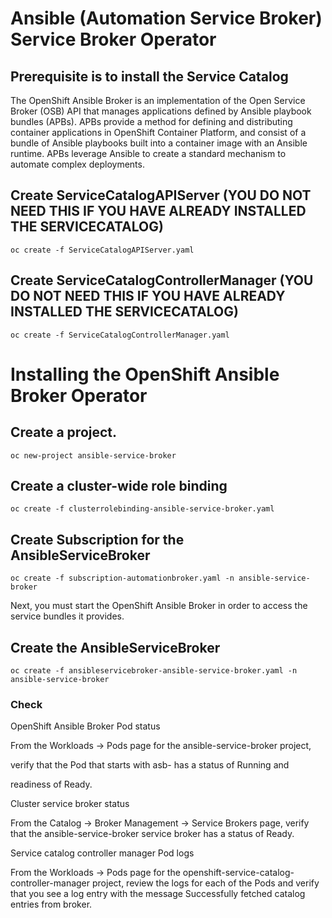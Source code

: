 # Ansible (Automation Service Broker) Service Broker Operator

## Prerequisite is to install the Service Catalog

The OpenShift Ansible Broker is an implementation of the Open Service Broker (OSB) API that manages applications defined by Ansible playbook bundles (APBs). APBs provide a method for defining and distributing container applications in OpenShift Container Platform, and consist of a bundle of Ansible playbooks built into a container image with an Ansible runtime. APBs leverage Ansible to create a standard mechanism to automate complex deployments.

## Create ServiceCatalogAPIServer (YOU DO NOT NEED THIS IF YOU HAVE ALREADY INSTALLED THE SERVICECATALOG)
`oc create -f ServiceCatalogAPIServer.yaml`

## Create ServiceCatalogControllerManager (YOU DO NOT NEED THIS IF YOU HAVE ALREADY INSTALLED THE SERVICECATALOG)
`oc create -f ServiceCatalogControllerManager.yaml `

# Installing the OpenShift Ansible Broker Operator

## Create a project.
`oc new-project ansible-service-broker`

## Create a cluster-wide role binding
`oc create -f clusterrolebinding-ansible-service-broker.yaml`


## Create Subscription for the AnsibleServiceBroker
`oc create -f subscription-automationbroker.yaml -n ansible-service-broker`

Next, you must start the OpenShift Ansible Broker in order to access the service bundles it provides.

## Create the AnsibleServiceBroker
`oc create -f ansibleservicebroker-ansible-service-broker.yaml -n ansible-service-broker`

### Check

OpenShift Ansible Broker Pod status

From the Workloads → Pods page for the ansible-service-broker project,

verify that the Pod that starts with asb- has a status of Running and

readiness of Ready.

Cluster service broker status

From the Catalog → Broker Management → Service Brokers page, verify that the ansible-service-broker service broker has a status of Ready.

Service catalog controller manager Pod logs

From the Workloads → Pods page for the openshift-service-catalog-controller-manager project, review the logs for each of the Pods and verify that you see a log entry with the message Successfully fetched catalog entries from broker.